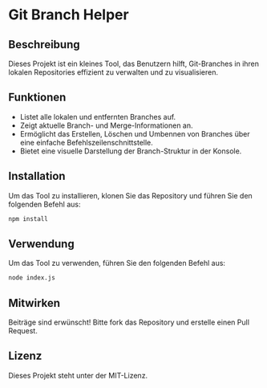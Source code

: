 # Git Branch Helper

## Beschreibung
Dieses Projekt ist ein kleines Tool, das Benutzern hilft, Git-Branches in ihren lokalen Repositories effizient zu verwalten und zu visualisieren.

## Funktionen
- Listet alle lokalen und entfernten Branches auf.
- Zeigt aktuelle Branch- und Merge-Informationen an.
- Ermöglicht das Erstellen, Löschen und Umbennen von Branches über eine einfache Befehlszeilenschnittstelle.
- Bietet eine visuelle Darstellung der Branch-Struktur in der Konsole.

## Installation
Um das Tool zu installieren, klonen Sie das Repository und führen Sie den folgenden Befehl aus:
```bash
npm install
```

## Verwendung
Um das Tool zu verwenden, führen Sie den folgenden Befehl aus:
```bash
node index.js
```

## Mitwirken
Beiträge sind erwünscht! Bitte fork das Repository und erstelle einen Pull Request.

## Lizenz
Dieses Projekt steht unter der MIT-Lizenz.